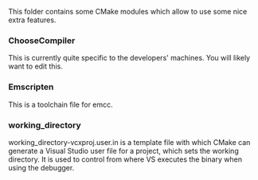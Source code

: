 This folder contains some CMake modules which allow to use some nice extra features.

### ChooseCompiler
This is currently quite specific to the developers' machines.
You will likely want to edit this.

### Emscripten
This is a toolchain file for emcc.

### working_directory
working_directory-vcxproj.user.in is a template file with which CMake can generate a Visual Studio
user file for a project, which sets the working directory. It is used to control from where VS
executes the binary when using the debugger.